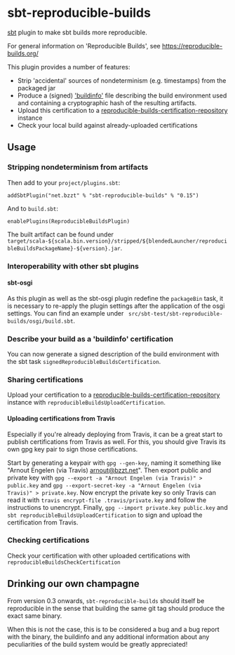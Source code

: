 # sbt-reproducible-builds

[sbt](https://www.scala-sbt.org) plugin to make sbt builds more reproducible.

For general information on 'Reproducible Builds', see https://reproducible-builds.org/

This plugin provides a number of features:

 * Strip 'accidental' sources of nondeterminism (e.g. timestamps) from the packaged jar
 * Produce a (signed) ['buildinfo'](https://reproducible-builds.org/docs/recording/) file describing the build environment used and containing a cryptographic hash of the resulting artifacts.
 * Upload this certification to a [reproducible-builds-certification-repository](http://github.com/raboof/reproducible-builds-certification-repository) instance
 * Check your local build against already-uploaded certifications

## Usage

### Stripping nondeterminism from artifacts

Then add to your `project/plugins.sbt`:

```
addSbtPlugin("net.bzzt" % "sbt-reproducible-builds" % "0.15")
```

And to `build.sbt`:

```
enablePlugins(ReproducibleBuildsPlugin)
```

The built artifact can be found under `target/scala-${scala.bin.version}/stripped/${blendedLauncher/reproducibleBuildsPackageName}-${version}.jar`.

### Interoperability with other sbt plugins

#### sbt-osgi

As this plugin as well as the sbt-osgi plugin redefine the `packageBin` task, it is necessary to re-apply the plugin settings after the application of the osgi settings. You can find an example under ` src/sbt-test/sbt-reproducible-builds/osgi/build.sbt`.

### Describe your build as a 'buildinfo' certification

You can now generate a signed description of the build environment with the
sbt task `signedReproducibleBuildsCertification`.

### Sharing certifications

Upload your certification to a
[reproducible-builds-certification-repository](http://github.com/raboof/reproducible-builds-certification-repository) instance
with `reproducibleBuildsUploadCertification`.

#### Uploading certifications from Travis

Especially if you're already deploying from Travis, it can be a great start to
publish certifications from Travis as well. For this, you should give Travis
its own gpg key pair to sign those certifications.

Start by generating a keypair with `gpg --gen-key`, naming it something like
"Arnout Engelen (via Travis) <arnout@bzzt.net>". Then export public and private
key with `gpg --export -a "Arnout Engelen (via Travis)" > public.key` and
`gpg --export-secret-key -a "Arnout Engelen (via Travis)" > private.key`.
Now encrypt the private key so only Travis can read it with
`travis encrypt-file .travis/private.key` and follow the instructions to
unencrypt. Finally, `gpg --import private.key public.key` and
`sbt reproducibleBuildsUploadCertification` to sign and upload the
certification from Travis.

### Checking certifications

Check your certification with other uploaded
certifications with `reproducibleBuildsCheckCertification`

## Drinking our own champagne

From version 0.3 onwards, `sbt-reproducible-builds` should itself be
reproducible in the sense that building the same git tag should produce the
exact same binary.

When this is not the case, this is to be considered a bug and a bug report with
the binary, the buildinfo and any additional information about any peculiarities of the build system would be
greatly appreciated!
